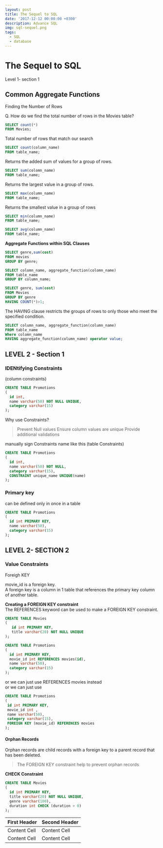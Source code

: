 ```yaml
---
layout: post
title: The Sequel to SQL
date: '2017-12-12 00:00:00 +0300'
description: Advance SQL
img: sql-sequel.png
tags:
  - SQL
  - database
---
```


# The Sequel to SQL

Level 1- section 1

## Common Aggregate Functions

Finding the Number of Rows

Q. How do we find the total number of rows in the Movies table?

```sql
SELECT count(*)
FROM Movies;
```

Total number of rows that match our search

```sql
SELECT count(column_name)
FROM table_name;
```

Returns the added sum of values for a group of rows.

```sql
SELECT sum(colomn_name)
FROM table_name;
```

Returns the largest value in a group of rows.

```sql
SELECT max(column_name)
FROM table_name;
```

Returns the smallest value in a group of rows

```sql
SELECT min(column_name)
FROM table_name;
```

```sql
SELECT avg(column_name)
FROM table_name;
```

**Aggregate Functions within SQL Clauses**

```sql
SELECT genre,sum(cost)
FROM movies
GROUP BY genre;
```

```sql
SELECT colomn_name, aggregate_function(colomn_name)
FROM table_name
GROUP BY column_name;
```

```sql
SELECT genre, sum(cost)
FROM Movies
GROUP BY genre
HAVING COUNT(*)>1;
```

The HAVING clause restricts the groups of rows to only those who meet the specified condition.

```sql
SELECT column_name, aggregate_function(column_name)
FROM table_name
Where colomn_name
HAVING aggregate_function(column_name) operator value;
```

## LEVEL 2 - Section 1

### IDENtifying Constraints

(column constraints)

```sql
CREATE TABLE Promotions
(
  id int,
  name varchar(50) NOT NULL UNIQUE,
  category varchar(15)
);
```

Why use Constraints?

> Prevent Null values Ensure column values are unique Provide additional validations

manually sign Constraints name like this (table Constraints)

```sql
CREATE TABLE Promotions
(
  id int,
  name varchar(50) NOT NULL,
  category varchar(15),
  CONSTRAINT unique_name UNIQUE(name)
);
```

### Primary key

can be defined only in once in a table

```sql
CREATE TABLE Promotions
(
  id int PRIMARY KEY,
  name varchar(50),
  category varchar(15)
);
```

## LEVEL 2- SECTION 2

### Value Constraints

Foreigh KEY

movie_id is a foreign key.<br>
A foreign key is a column in 1 table that references the primary key column of another table.

**Creating a FOREIGN KEY constraint**<br>
The REFERENCES keyword can be used to make a FOREIGN KEY constraint.

```sql
CREATE TABLE Movies
(
   id int PRIMARY KEY,
   title varchar(20) NOT NULL UNIQUE
);
```

```sql
CREATE TABLE Promotions
(
  id int PRIMARY KEY,
  movie_id int REFERENCES movies(id),
  name varchar(50),
  category varchar(15)
);
```

or we can just use REFERENCES movies instead<br>
or we can just use

```sql
CREATE TABLE Promotions
(
 id int PRIMARY KEY,
 movie_id int ,
 name varchar(50),
 category varchar(15),
 FOREIGN KEY (movie_id) REFERENCES movies
);
```

#### Orphan Records

Orphan records are child records with a foreign key to a parent record that has been deleted.

> The FOREIGN KEY constraint help to prevent orphan records

**CHECK Constraint**

```sql
CREATE TABLE Movies
(
  id int PRIMARY KEY,
  title varchar(20) NOT NULL UNIQUE,
  genre varchar(100),
  duration int CHECK (duration > 0)
);
```

First Header | Second Header
------------ | -------------
Content Cell | Content Cell
Content Cell | Content Cell
